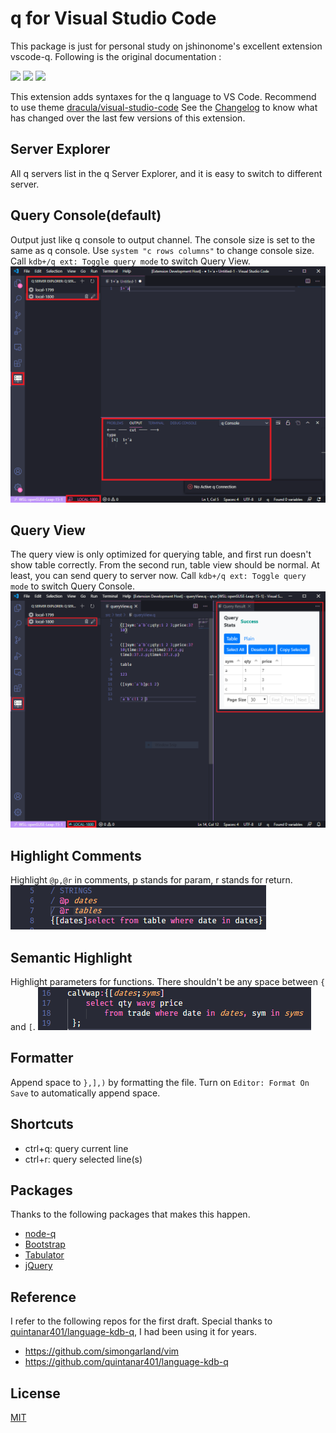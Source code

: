# q for Visual Studio Code
This package is just for personal study on jshinonome's excellent extension vscode-q. Following is the original documentation :

[![](https://img.shields.io/visual-studio-marketplace/v/jshinonome.learn-vscode-q?color=blueviolet&style=flat)](https://marketplace.visualstudio.com/items?itemName=jshinonome.learn-vscode-q)
[![](https://vsmarketplacebadge.apphb.com/downloads/jshinonome.learn-vscode-q.svg?color=blue&style=flat)](https://marketplace.visualstudio.com/items?itemName=jshinonome.learn-vscode-q)
[![](https://vsmarketplacebadge.apphb.com/installs/jshinonome.learn-vscode-q.svg?color=success&style=flat)](https://marketplace.visualstudio.com/items?itemName=jshinonome.learn-vscode-q)

This extension adds syntaxes for the q language to VS Code.
Recommend to use theme [dracula/visual-studio-code](https://marketplace.visualstudio.com/items?itemName=dracula-theme.theme-dracula)
See the [Changelog](https://github.com/cheduo/learn-vscode-q/blob/master/CHANGELOG.md) to know what has changed over the last few versions of this extension.

## Server Explorer
All q servers list in the q Server Explorer, and it is easy to switch to different server.

## Query Console(default)
Output just like q console to output channel. The console size is set to the same as q console. Use `system "c rows columns"` to change console size.
Call `kdb+/q ext: Toggle query mode` to switch Query View.
![query_console](https://github.com/cheduo/learn-vscode-q/raw/master/media/demo/query_console.png)

## Query View
The query view is only optimized for querying table, and first run doesn't show table correctly. From the second run, table view should be normal. At least, you can send query to server now.
Call `kdb+/q ext: Toggle query mode` to switch Query Console.
![query_view](https://github.com/cheduo/learn-vscode-q/raw/master/media/demo/query_view.png)

## Highlight Comments
Highlight `@p,@r` in comments, p stands for param, r stands for return.
![highlight_comment.png](https://github.com/cheduo/learn-vscode-q/raw/master/media/demo/highlight_comment.png)

## Semantic Highlight
Highlight parameters for functions. There shouldn't be any space between `{` and `[`.
![semantic_highlight.png](https://github.com/cheduo/learn-vscode-q/raw/master/media/demo/semantic_highlight.png)

## Formatter
Append space to `},],)` by formatting the file. Turn on `Editor: Format On Save` to automatically append space.

## Shortcuts
- ctrl+q: query current line
- ctrl+r: query selected line(s)

## Packages
Thanks to the following packages that makes this happen.
- [node-q](https://github.com/michaelwittig/node-q)
- [Bootstrap](https://getbootstrap.com/)
- [Tabulator](http://tabulator.info/)
- [jQuery](https://jquery.com/)

## Reference
I refer to the following repos for the first draft. Special thanks to [quintanar401/language-kdb-q](https://github.com/quintanar401/language-kdb-q), I had been using it for years.

- https://github.com/simongarland/vim
- https://github.com/quintanar401/language-kdb-q

## License
[MIT](https://github.com/cheduo/learn-vscode-q/blob/master/LICENSE)
